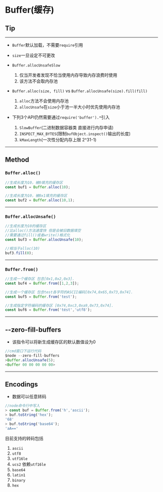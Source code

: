 # Buffer(缓存)





## Tip



----

- `Buffer`默认加载，不需要`require`引用
- `size`一旦设定不可更改
- `Buffer.allocUnsafeSlow`  
  1.  仅当开发者发现不恰当使用内存导致内存浪费时使用
  2.  该方法不会取内存池
- `Buffer.alloc(size, fill)` vs `Buffer.allocUnsafe(size).fill(fill)`
  1.  `alloc`方法不会使用内存池
  2.  `allocUnsafe`在`size`小于池一半大小时优先使用内存池


- 下列3个API仍然需要通过`require('buffer').*`引入
  1. `SlowBuffer`(二进制数据容器类 直接进行内存申请)
  2. `INSPECT_MAX_BYTES`(限制`bufObject.inspect()`输出的长度)
  3. `kMaxLength`(一次性分配内存上限 2^31-1)

---

 

## Method



### `Buffer.alloc()`

```javascript
//生成长度为10，被0填充的缓存区
const buf1 = Buffer.alloc(10);

//生成长度为10，被0x1填充的缓存区
const buf2 = Buffer.alloc(10,1);
```



---



### `Buffer.allocUnsafe()`

```javascript
//生成长度为10的缓存区
//比alloc()方法速度快 但是会被旧数据填空
//需要通过fill()或者write()格式化
const buf3 = Buffer.allocUnsafe(10);

//相当于alloc(10)
buf3.fill(0);
```



---



### `Buffer.from()`



```javascript
//生成一个缓存区 包含[0x1,0x2,0x3].
const buf4 = Buffer.from([1,2,3]);

//生成一个缓存区 包含test各字符的ASCII编码[0x74,0x65,0x73,0x74].
const buf5 = Buffer.from('test');

//生成指定字符编码的缓存区 [0x74,0xc3,0xa9,0x73,0x74].
const buf6 = Buffer.from('tést','utf8');
```



---



## --zero-fill-buffers



- 该指令可以将新生成缓存区的默认数值设为0

```javascript
//cmd窗口下运行代码
$node --zero-fill-buffers
>Buffer.allocUnsafe(5);
<Buffer 00 00 00 00 00>
```



---



## Encodings



- 数据可以任意转码

```javascript
//node命令行中写入
> const buf = Buffer.from('h','ascii');
> buf.toString('hex');
'68'
> buf.toString('base64');
'aA=='
```



目前支持的转码包括

1. `ascii`
2. `utf8`
3. `utf16le`
4. `ucs2` 依赖`utf16le`
5. `base64`
6. `latin1`
7. `binary`
8. `hex`





